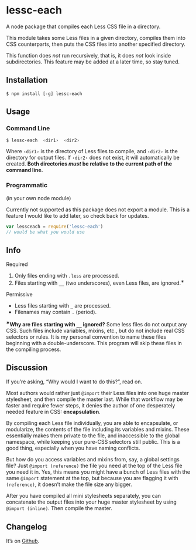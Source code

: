 # lessc-each
A node package that compiles each Less CSS file in a directory.

This module takes some Less files in a given directory,
compiles them into CSS counterparts,
then puts the CSS files into another specified directory.

This function does *not* run recursively, that is, it does *not* look inside subdirectories.
This feature may be added at a later time, so stay tuned.

## Installation

    $ npm install [-g] lessc-each

## Usage

### Command Line

    $ lessc-each  ‹dir1›  ‹dir2›

Where
`‹dir1›` is the directory of Less files to compile, and
`‹dir2›` is the directory for output files.
If `‹dir2›` does not exist, it will automatically be created.
**Both directories *must* be relative to the current path of the command line.**

### Programmatic

(in your own node module)

Currently not supported as this package does not export a module.
This is a feature I would like to add later, so check back for updates.

```js
var lessceach = require('lessc-each')
// would be what you would use
```


## Info

Required

1. Only files ending with `.less` are processed.
2. Files starting with `__` (two underscores), even Less files, are ignored.<sup>&lowast;</sup>

Permissive

- Less files starting with `_` are processed.
- Filenames may contain `.` (period).

**<sup>&lowast;</sup>Why are files starting with `__` ignored?**
Some less files do not output any CSS. Such files include variables, mixins, etc., but do not
include real CSS selectors or rules. It is my personal convention to name these files beginning with
a double-underscore. This program will skip these files in the compiling process.

## Discussion

If you’re asking, “Why would I want to do this?”, read on.

Most authors would rather just `@import` their Less files into one huge master stylesheet, and
then compile the master last. While that workflow may be faster and require fewer steps, it
denies the author of one desperately needed feature in CSS: **encapsulation**.

By compiling each Less file individually, you are able to encapsulate, or modularize, the contents
of the file including its variables and mixins. These essentially makes them private to the file,
and inaccessible to the global namespace, while keeping your pure-CSS selectors still public.
This is a good thing, especially when you have naming conflicts.

But how do you access variables and mixins from, say, a global settings file? Just
`@import (reference)` the file you need at the top of the Less file you need it in. Yes,
this means you might have a bunch of Less files with the same `@import` statement at the top,
but because you are flagging it with `(reference)`, it doesn’t make the file size any bigger.

After you have compiled all mini stylesheets separately, you can concatenate the output files
into your huge master stylesheet by using `@import (inline)`. Then compile the master.

## Changelog

It’s on [Github](https://github.com/chharvey/lessc-each/releases).
